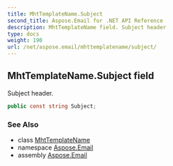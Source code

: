 ```yaml
---
title: MhtTemplateName.Subject
second_title: Aspose.Email for .NET API Reference
description: MhtTemplateName field. Subject header
type: docs
weight: 190
url: /net/aspose.email/mhttemplatename/subject/
---
```

## MhtTemplateName.Subject field

Subject header.

```csharp
public const string Subject;
```

### See Also

* class [MhtTemplateName](../)
* namespace [Aspose.Email](../../mhttemplatename/)
* assembly [Aspose.Email](../../../)


